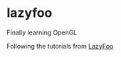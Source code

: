 lazyfoo
=======

Finally learning OpenGL

Following the tutorials from [LazyFoo](http://lazyfoo.net/tutorials/OpenGL/index.php)
